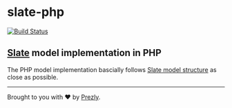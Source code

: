 # slate-php

[![Build Status](https://travis-ci.org/prezly/slate-php.svg?branch=master)](https://travis-ci.org/prezly/slate-php)

## [Slate](http://slatejs.org/) model implementation in PHP

The PHP model implementation bascially follows 
[Slate model structure](https://docs.slatejs.org/slate-core/value) as close as possible.

-----------------

Brought to you with :heart: by [Prezly](https://www.prezly.com/?utm_source=github).
